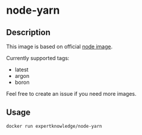 # node-yarn

## Description

This image is based on official [node image](https://hub.docker.com/_/node/).

Currently supported tags:
* latest
* argon
* boron

Feel free to create an issue if you need more images.

## Usage

```
docker run expertknowledge/node-yarn
```
